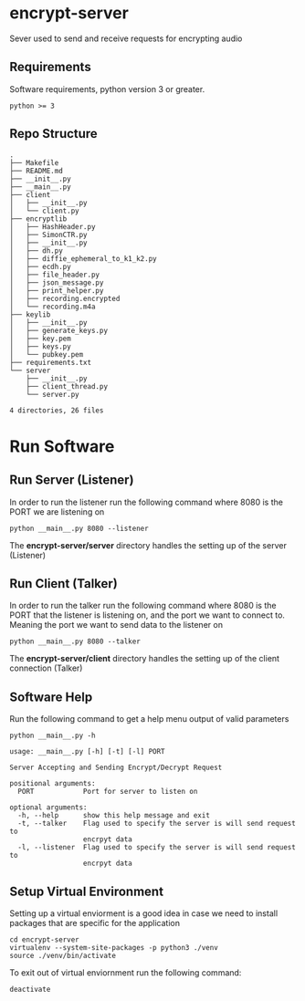 # encrypt-server
Sever used to send and receive requests for encrypting audio

## Requirements
Software requirements, python version 3 or greater.
```
python >= 3
```

## Repo Structure
```
.
├── Makefile
├── README.md
├── __init__.py
├── __main__.py
├── client
│   ├── __init__.py
│   └── client.py
├── encryptlib
│   ├── HashHeader.py
│   ├── SimonCTR.py
│   ├── __init__.py
│   ├── dh.py
│   ├── diffie_ephemeral_to_k1_k2.py
│   ├── ecdh.py
│   ├── file_header.py
│   ├── json_message.py
│   ├── print_helper.py
│   ├── recording.encrypted
│   └── recording.m4a
├── keylib
│   ├── __init__.py
│   ├── generate_keys.py
│   ├── key.pem
│   ├── keys.py
│   └── pubkey.pem
├── requirements.txt
└── server
    ├── __init__.py
    ├── client_thread.py
    └── server.py

4 directories, 26 files
```


# Run Software
## Run Server (Listener)
In order to run the listener run the following command where 8080 is the PORT
we are listening on
```
python __main__.py 8080 --listener
```
The **encrypt-server/server** directory handles the setting up of the server (Listener)

## Run Client (Talker)
In order to run the talker run the following command where 8080 is the PORT
that the listener is listening on, and the port we want to connect to. Meaning
the port we want to send data to the listener on
```
python __main__.py 8080 --talker
```
The **encrypt-server/client** directory handles the setting up of the client connection (Talker)

## Software Help
Run the following command to get a help menu output of valid parameters
```
python __main__.py -h

usage: __main__.py [-h] [-t] [-l] PORT

Server Accepting and Sending Encrypt/Decrypt Request

positional arguments:
  PORT            Port for server to listen on

optional arguments:
  -h, --help      show this help message and exit
  -t, --talker    Flag used to specify the server is will send request to
                  encrpyt data
  -l, --listener  Flag used to specify the server is will send request to
                  encrpyt data
```

## Setup Virtual Environment
Setting up a virtual enviorment is a good idea in case we need to install
packages that are specific for the application
```
cd encrypt-server
virtualenv --system-site-packages -p python3 ./venv
source ./venv/bin/activate
```

To exit out of virtual enviornment run the following command:
```
deactivate
```
